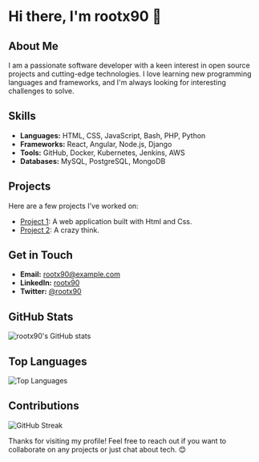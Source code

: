 # Hi there, I'm rootx90 👋

## About Me
I am a passionate software developer with a keen interest in open source projects and cutting-edge technologies. I love learning new programming languages and frameworks, and I'm always looking for interesting challenges to solve.

## Skills
- **Languages:** HTML, CSS, JavaScript, Bash, PHP, Python
- **Frameworks:** React, Angular, Node.js, Django
- **Tools:** GitHub, Docker, Kubernetes, Jenkins, AWS
- **Databases:** MySQL, PostgreSQL, MongoDB

## Projects
Here are a few projects I've worked on:
- [Project 1](https://rootx90.github.io/notes): A web application built with Html and Css.
- [Project 2](https://rootx90.github.io/crazy/): A crazy think.

## Get in Touch
- **Email:** rootx90@example.com
- **LinkedIn:** [rootx90](https://www.linkedin.com/in/rootx90)
- **Twitter:** [@rootx90](https://twitter.com/rootx90)

## GitHub Stats
![rootx90's GitHub stats](https://github-readme-stats.vercel.app/api?username=rootx90&show_icons=true&theme=radical)

## Top Languages
![Top Languages](https://github-readme-stats.vercel.app/api/top-langs/?username=rootx90&layout=compact&langs_count=6&theme=radical)

## Contributions
![GitHub Streak](https://github-readme-streak-stats.herokuapp.com/?user=rootx90&theme=radical)

Thanks for visiting my profile! Feel free to reach out if you want to collaborate on any projects or just chat about tech. 😊
